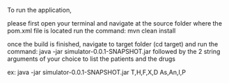 To run the application,

please first open your terminal and navigate at the source folder where the pom.xml file is located
run the command: 
mvn clean install

once the build is finished, navigate to target folder (cd target) and run the command:
java -jar simulator-0.0.1-SNAPSHOT.jar 
followed by the 2 string arguments of your choice to list the patients and the drugs

ex: java -jar simulator-0.0.1-SNAPSHOT.jar T,H,F,X,D As,An,I,P
